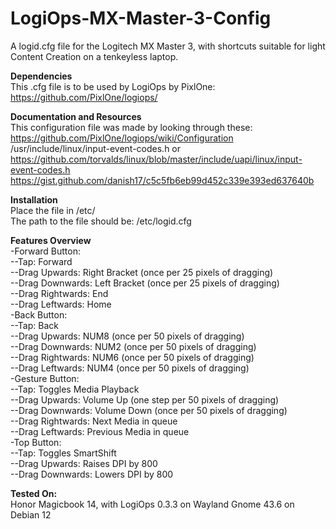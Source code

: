 # LogiOps-MX-Master-3-Config
A logid.cfg file for the Logitech MX Master 3, with shortcuts suitable for light Content Creation on a tenkeyless laptop.  

**Dependencies**  
This .cfg file is to be used by LogiOps by PixlOne: https://github.com/PixlOne/logiops/  

**Documentation and Resources**  
This configuration file was made by looking through these:  
https://github.com/PixlOne/logiops/wiki/Configuration  
/usr/include/linux/input-event-codes.h or  
https://github.com/torvalds/linux/blob/master/include/uapi/linux/input-event-codes.h  
https://gist.github.com/danish17/c5c5fb6eb99d452c339e393ed637640b  

**Installation**  
Place the file in /etc/  
The path to the file should be: /etc/logid.cfg  

**Features Overview**  
-Forward Button:  
--Tap: Forward  
--Drag Upwards: Right Bracket (once per 25 pixels of dragging)  
--Drag Downwards: Left Bracket (once per 25 pixels of dragging)  
--Drag Rightwards: End  
--Drag Leftwards: Home  
-Back Button:  
--Tap: Back  
--Drag Upwards: NUM8 (once per 50 pixels of dragging)  
--Drag Downwards: NUM2 (once per 50 pixels of dragging)  
--Drag Rightwards: NUM6 (once per 50 pixels of dragging)  
--Drag Leftwards: NUM4 (once per 50 pixels of dragging)  
-Gesture Button:  
--Tap: Toggles Media Playback  
--Drag Upwards: Volume Up (one step per 50 pixels of dragging)  
--Drag Downwards: Volume Down (once per 50 pixels of dragging)  
--Drag Rightwards: Next Media in queue  
--Drag Leftwards: Previous Media in queue  
-Top Button:  
--Tap: Toggles SmartShift  
--Drag Upwards: Raises DPI by 800  
--Drag Downwards: Lowers DPI by 800  

**Tested On:**  
Honor Magicbook 14, with LogiOps 0.3.3 on Wayland Gnome 43.6 on Debian 12  
  

